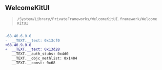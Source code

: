 ## WelcomeKitUI

> `/System/Library/PrivateFrameworks/WelcomeKitUI.framework/WelcomeKitUI`

```diff

-68.40.6.0.0
-  __TEXT.__text: 0x13cf0
+68.40.9.0.0
+  __TEXT.__text: 0x13d28
   __TEXT.__auth_stubs: 0x4d0
   __TEXT.__objc_methlist: 0x1404
   __TEXT.__const: 0x68

```

